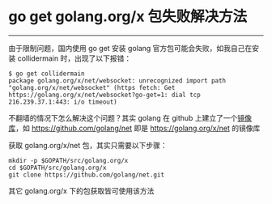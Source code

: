 # go get golang.org/x 包失败解决方法
---
由于限制问题，国内使用 go get 安装 golang 官方包可能会失败，如我自己在安装 collidermain 时，出现了以下报错：

	$ go get collidermain
	package golang.org/x/net/websocket: unrecognized import path "golang.org/x/net/websocket" (https fetch: Get https://golang.org/x/net/websocket?go-get=1: dial tcp 216.239.37.1:443: i/o timeout)

不翻墙的情况下怎么解决这个问题？其实 golang 在 github 上建立了一个[镜像库](https://github.com/golang)，如 https://github.com/golang/net 即是 https://golang.org/x/net 的镜像库

获取 golang.org/x/net 包，其实只需要以下步骤：

	mkdir -p $GOPATH/src/golang.org/x
	cd $GOPATH/src/golang.org/x
	git clone https://github.com/golang/net.git

其它 golang.org/x 下的包获取皆可使用该方法
